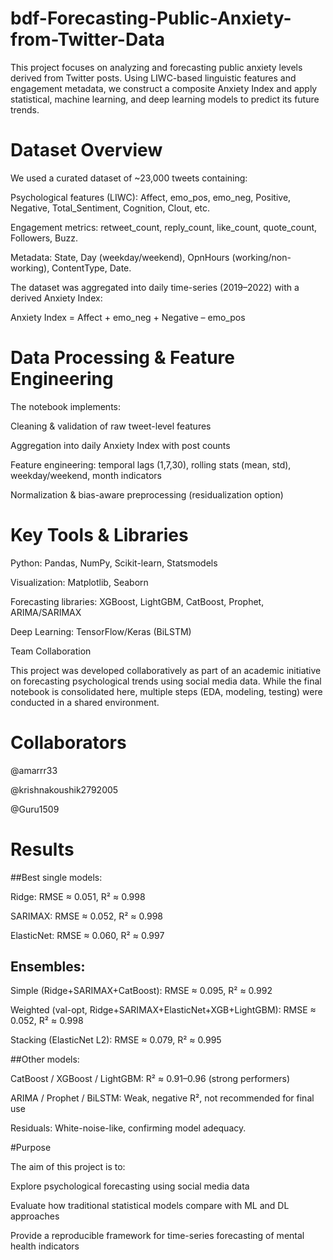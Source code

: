 # bdf-Forecasting-Public-Anxiety-from-Twitter-Data

This project focuses on analyzing and forecasting public anxiety levels derived from Twitter posts. Using LIWC-based linguistic features and engagement metadata, we construct a composite Anxiety Index and apply statistical, machine learning, and deep learning models to predict its future trends.

# Dataset Overview

We used a curated dataset of ~23,000 tweets containing:

Psychological features (LIWC): Affect, emo_pos, emo_neg, Positive, Negative, Total_Sentiment, Cognition, Clout, etc.

Engagement metrics: retweet_count, reply_count, like_count, quote_count, Followers, Buzz.

Metadata: State, Day (weekday/weekend), OpnHours (working/non-working), ContentType, Date.

The dataset was aggregated into daily time-series (2019–2022) with a derived Anxiety Index:

Anxiety Index = Affect + emo_neg + Negative – emo_pos

# Data Processing & Feature Engineering

The notebook implements:

Cleaning & validation of raw tweet-level features

Aggregation into daily Anxiety Index with post counts

Feature engineering: temporal lags (1,7,30), rolling stats (mean, std), weekday/weekend, month indicators

Normalization & bias-aware preprocessing (residualization option)

# Key Tools & Libraries

Python: Pandas, NumPy, Scikit-learn, Statsmodels

Visualization: Matplotlib, Seaborn

Forecasting libraries: XGBoost, LightGBM, CatBoost, Prophet, ARIMA/SARIMAX

Deep Learning: TensorFlow/Keras (BiLSTM)

Team Collaboration

This project was developed collaboratively as part of an academic initiative on forecasting psychological trends using social media data. While the final notebook is consolidated here, multiple steps (EDA, modeling, testing) were conducted in a shared environment.

# Collaborators

@amarrr33

@krishnakoushik2792005

@Guru1509

# Results

##Best single models:

Ridge: RMSE ≈ 0.051, R² ≈ 0.998

SARIMAX: RMSE ≈ 0.052, R² ≈ 0.998

ElasticNet: RMSE ≈ 0.060, R² ≈ 0.997

## Ensembles:

Simple (Ridge+SARIMAX+CatBoost): RMSE ≈ 0.095, R² ≈ 0.992

Weighted (val-opt, Ridge+SARIMAX+ElasticNet+XGB+LightGBM): RMSE ≈ 0.052, R² ≈ 0.998

Stacking (ElasticNet L2): RMSE ≈ 0.079, R² ≈ 0.995

##Other models:

CatBoost / XGBoost / LightGBM: R² ≈ 0.91–0.96 (strong performers)

ARIMA / Prophet / BiLSTM: Weak, negative R², not recommended for final use

Residuals: White-noise-like, confirming model adequacy.

#Purpose

The aim of this project is to:

Explore psychological forecasting using social media data

Evaluate how traditional statistical models compare with ML and DL approaches

Provide a reproducible framework for time-series forecasting of mental health indicators
